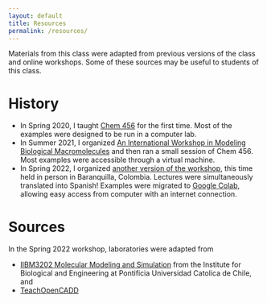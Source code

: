 ```yaml
---
layout: default
title: Resources
permalink: /resources/
---
```


Materials from this class were adapted from previous versions of the class and online workshops. Some of these sources may be useful to students of this class.

# History

* In Spring 2020, I taught [Chem 456](https://github.com/daveminh/Chem456-2020S) for the first time. Most of the examples were designed to be run in a computer lab.
* In Summer 2021, I organized [An International Workshop in Modeling Biological Macromolecules](https://ccbatiit.github.io/modelingworkshop2021/index.html) and then ran a small session of Chem 456. Most examples were accessible through a virtual machine.
* In Spring 2022, I organized [another version of the workshop](https://ccbatiit.github.io/modelingworkshop/index.html), this time held in person in Baranquilla, Colombia. Lectures were simultaneously translated into Spanish! Examples were migrated to [Google Colab](https://colab.research.google.com/), allowing easy access from computer with an internet connection.

# Sources

In the Spring 2022 workshop, laboratories were adapted from
* [IIBM3202 Molecular Modeling and Simulation](https://github.com/pb3lab/ibm3202/) from the Institute for Biological and Engineering at Pontificia Universidad Catolica de Chile, and
* [TeachOpenCADD](https://github.com/volkamerlab/teachopencadd)
